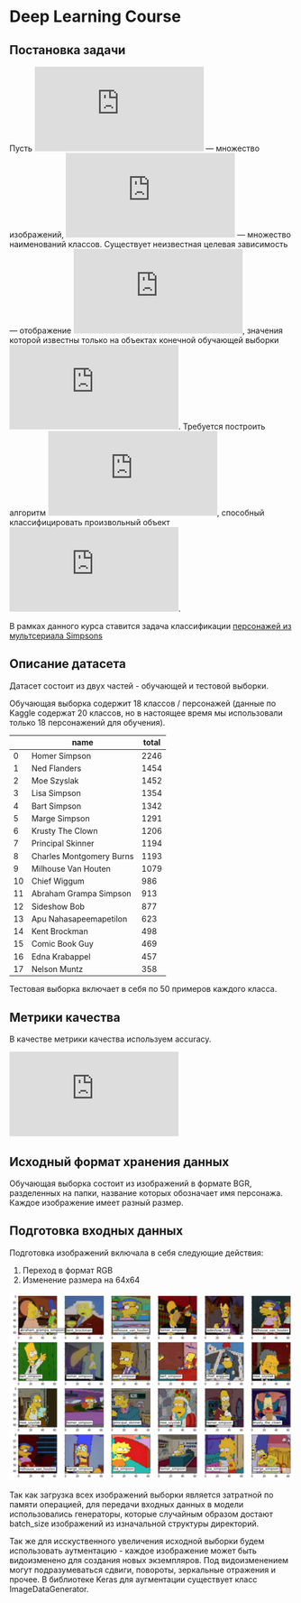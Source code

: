 # Deep Learning Course

## Постановка задачи

Пусть ![equation](https://latex.codecogs.com/gif.latex?X) — множество изображений, ![equation](https://latex.codecogs.com/gif.latex?Y) — множество наименований классов. 
Существует неизвестная целевая зависимость — отображение ![equation](https://latex.codecogs.com/gif.latex?y%5E*%20%3A%20X%20%5Crightarrow%20Y), значения которой известны только 
на объектах конечной обучающей выборки ![equation](https://latex.codecogs.com/gif.latex?X%5Em%20%3D%20%5C%7B%20%28x_1%2C%20y_1%29%2C%20...%2C%20%28x_m%2C%20y_m%29%20%5C%7D). 
Требуется построить алгоритм ![equation](https://latex.codecogs.com/gif.latex?a%20%3D%20X%20%5Crightarrow%20Y), способный классифицировать
произвольный объект ![equation](https://latex.codecogs.com/gif.latex?x%20%5Cin%20X).

В рамках данного курса ставится задача классификации [персонажей из мультсериала Simpsons](https://www.kaggle.com/alexattia/the-simpsons-characters-dataset)

## Описание датасета

Датасет состоит из двух частей - обучающей и тестовой выборки. 

Обучающая выборка содержит 18 классов / персонажей (данные по Kaggle содержат 20 классов, 
но в настоящее время мы использовали только 18 персонажений для обучения).

|    | name                     | total |
|----|--------------------------|-------|
| 0  | Homer Simpson            | 2246  |
| 1  | Ned Flanders             | 1454  |
| 2  | Moe Szyslak              | 1452  |
| 3  | Lisa Simpson             | 1354  |
| 4  | Bart Simpson             | 1342  |
| 5  | Marge Simpson            | 1291  |
| 6  | Krusty The Clown         | 1206  |
| 7  | Principal Skinner        | 1194  |
| 8  | Charles Montgomery Burns | 1193  |
| 9  | Milhouse Van Houten      | 1079  |
| 10 | Chief Wiggum             | 986   |
| 11 | Abraham Grampa Simpson   | 913   |
| 12 | Sideshow Bob             | 877   |
| 13 | Apu Nahasapeemapetilon   | 623   |
| 14 | Kent Brockman            | 498   |
| 15 | Comic Book Guy           | 469   |
| 16 | Edna Krabappel           | 457   |
| 17 | Nelson Muntz             | 358   |

Тестовая выборка включает в себя по 50 примеров каждого класса.

## Метрики качества

В качестве метрики качества используем accuracy.

![equation](https://latex.codecogs.com/gif.latex?%5Ctextrm%7BAccuracy%7D%20%3D%20%5Cfrac%7B%5Ctextrm%7BNumber%20of%20correct%20predictions%7D%7D%7B%5Ctextrm%7BTotal%20number%20of%20predictions%7D%7D)

## Исходный формат хранения данных

Обучающая выборка состоит из изображений в формате BGR, разделенных на папки, название которых обозначает имя персонажа.
Каждое изображение имеет разный размер.

## Подготовка входных данных

Подготовка изображений включала в себя следующие действия: 
1. Переход в формат RGB
2. Изменение размера на 64х64

![example](./images/dataset_example.png)

Так как загрузка всех изображений выборки является затратной по памяти операцией,
для передачи входных данных в модели использовались генераторы, которые случайным образом достают
batch_size изображений из изначальной структуры директорий.

Так же для исскуственного увеличения исходной выборки будем использовать 
аутментацию - каждое изображение может быть видоизменено для создания новых экземпляров. 
Под видоизменением могут подразумеваться сдвиги, повороты, зеркальные отражения и прочее. 
В библиотеке Keras для аугментации существует класс ImageDataGenerator.